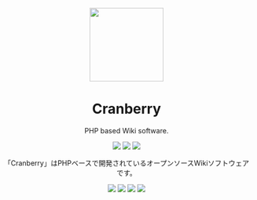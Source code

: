 <p align="center"><img src="https://cdn.rawgit.com/CranberryProject/Cranberry/master/asset/logo/Cranberry.png" width="150px"></p>
<h1 align="center">Cranberry</h1>
<p align="center">PHP based Wiki software.</p>
<p align="center">
    <a href="https://github.com/CranberryProject/Cranberry/releases"><img src="https://img.shields.io/badge/version-Developing-blue.svg?style=flat-square"></a>
    <a href="http://php.net/"><img src="https://img.shields.io/badge/powered_by-PHP-3362c2.svg?style=flat-square"></a>
    <a href="#"><img src="https://img.shields.io/badge/license-MIT-000000.svg?style=flat-square"></a>
</p>

<p align="center">「Cranberry」はPHPベースで開発されているオープンソースWikiソフトウェアです。</p>

<p align="center">
    <a href="https://styleci.io/repos/68639205/"><img src="https://styleci.io/repos/68639205/shield"></a>
    <a href="https://travis-ci.org/CranberryProject/Cranberry"><img src="https://img.shields.io/travis/CranberryProject/Cranberry.svg?maxAge=2592000?style=flat-square"></a>
    <a href="https://circleci.com/gh/CranberryProject/Cranberry"><img src="https://circleci.com/gh/CranberryProject/Cranberry.svg?style=shield&circle-token=977473446c917a0881273cd19dd658b1a294f6b3"></a>
    <a href="#"><img src="https://img.shields.io/badge/Tested_with-SideCI-blue.svg?style=flat-square"></a>
</p>
